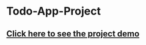 # Todo-App-Project
## [Click here to see the project demo](https://bespoke-meerkat-296bfd.netlify.app/)
